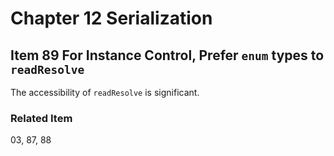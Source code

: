# Chapter 12 Serialization

## Item 89 For Instance Control, Prefer <code>enum</code> types to <code>readResolve</code>

The accessibility of <code>readResolve</code> is significant.

### Related Item

03, 87, 88